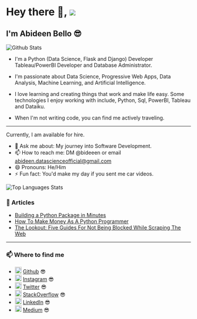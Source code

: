 # Hey there 👋, ![](https://komarev.com/ghpvc/?username=bideeen&label=VIEWS)

## I'm Abideen Bello 😎

![Github Stats](https://github-readme-stats.vercel.app/api?username=bideeen&show_icons=true&theme=dark&count_private=true)

- I'm a Python (Data Science, Flask and Django) Developer Tableau/PowerBI Developer and Database Administrator.
  
- I'm passionate about Data Science, Progressive Web Apps, Data Analysis, Machine Learning, and Artificial Intelligence.

- I love learning and creating things that work and make life easy. Some technologies I enjoy working with include, Python, Sql, PowerBI, Tableau and Dataiku.

- When I'm not writing code, you can find me actively traveling.

<hr>

Currently, I am available for hire.

- 💬 Ask me about: My journey into Software Development.
- 📫 How to reach me: DM @bideeen or email abideen.datascienceofficial@gmail.com
- 😄 Pronouns: He/Him
- ⚡ Fun fact: You'd make my day if you sent me car videos.

![Top Languages Stats](https://github-readme-stats.vercel.app/api/top-langs?username=bideeen&layout=compact&theme=dark)

### :rocket: Articles

- [Building a Python Package in Minutes](https://medium.com/analytics-vidhya/building-a-python-package-in-minutes-7bb702a6eb65)
- [How To Make Money As A Python Programmer](https://medium.com/analytics-vidhya/how-to-make-money-as-a-python-programmer-24b10490fcdc)
- [The Lookout: Five Guides For Not Being Blocked While Scraping The Web](https://medium.com/analytics-vidhya/the-lookout-five-guides-for-not-being-blocked-while-scraping-the-web-e1d553dee5ea)
<hr>

### 📫 Where to find me

- <img src='https://cdn.jsdelivr.net/npm/simple-icons@3.0.1/icons/github.svg' alt='github' height='18'> [Github](https://github.com/bideeen) 😎
- <img src='https://cdn.jsdelivr.net/npm/simple-icons@3.0.1/icons/instagram.svg' alt='instagram' height='18'> [Instagram](https://www.instagram.com/bideen__/) 😎
- <img src='https://cdn.jsdelivr.net/npm/simple-icons@3.0.1/icons/twitter.svg' alt='twitter' height='18'> [Twitter](https://twitter.com/_bideen) 😎
- <img src='https://cdn.jsdelivr.net/npm/simple-icons@3.0.1/icons/stackoverflow.svg' alt='stackoverflow' height='18'> [StackOverflow](https://stackoverflow.com/users/9477253/abideen-opeyemi-bello) 😎
- <img src='https://cdn.jsdelivr.net/npm/simple-icons@3.0.1/icons/linkedin.svg' alt='linkedin' height='18'> [LinkedIn](https://www.linkedin.com/in/bideeen) 😎
- <img src='https://cdn.jsdelivr.net/npm/simple-icons@3.0.1/icons/medium.svg' alt='medium' height='18'> [Medium](https://bideen.medium.com) 😎
